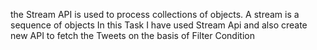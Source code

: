 the Stream API is used to process collections of objects.
A stream is a sequence of objects
In this Task 
I have used Stream Api and also create new API to fetch the Tweets on the basis of Filter Condition
